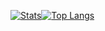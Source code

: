 [![Stats](https://github-stats-alpha.vercel.app/api/?username=Harren06&cc=000&tc=fff&ic=0xe800db&bc=0000 "Stats")](https://github.com/Harren06&cc=000&tc=fff&ic=0xe800db&bc=0000 "Stats")[![Top Langs](https://github-readme-stats.vercel.app/api/top-langs/?username=Harren06&theme=omni)](https://github.com/anuraghazra/github-readme-stats)
